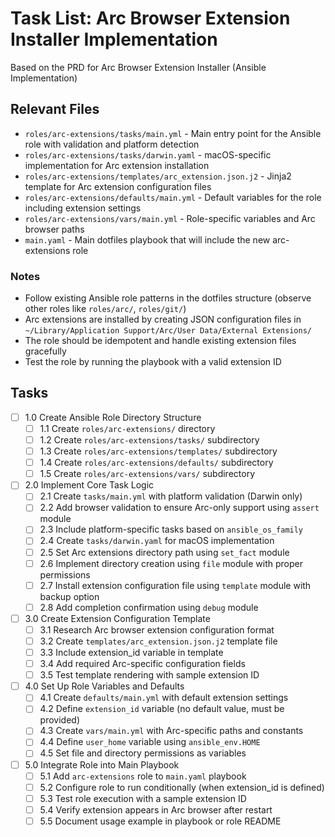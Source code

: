 # Task List: Arc Browser Extension Installer Implementation

Based on the PRD for Arc Browser Extension Installer (Ansible Implementation)

## Relevant Files

- `roles/arc-extensions/tasks/main.yml` - Main entry point for the Ansible role with validation and platform detection
- `roles/arc-extensions/tasks/darwin.yaml` - macOS-specific implementation for Arc extension installation
- `roles/arc-extensions/templates/arc_extension.json.j2` - Jinja2 template for Arc extension configuration files
- `roles/arc-extensions/defaults/main.yml` - Default variables for the role including extension settings
- `roles/arc-extensions/vars/main.yml` - Role-specific variables and Arc browser paths
- `main.yaml` - Main dotfiles playbook that will include the new arc-extensions role

### Notes

- Follow existing Ansible role patterns in the dotfiles structure (observe other roles like `roles/arc/`, `roles/git/`)
- Arc extensions are installed by creating JSON configuration files in `~/Library/Application Support/Arc/User Data/External Extensions/`
- The role should be idempotent and handle existing extension files gracefully
- Test the role by running the playbook with a valid extension ID

## Tasks

- [ ] 1.0 Create Ansible Role Directory Structure
  - [ ] 1.1 Create `roles/arc-extensions/` directory
  - [ ] 1.2 Create `roles/arc-extensions/tasks/` subdirectory
  - [ ] 1.3 Create `roles/arc-extensions/templates/` subdirectory
  - [ ] 1.4 Create `roles/arc-extensions/defaults/` subdirectory
  - [ ] 1.5 Create `roles/arc-extensions/vars/` subdirectory

- [ ] 2.0 Implement Core Task Logic
  - [ ] 2.1 Create `tasks/main.yml` with platform validation (Darwin only)
  - [ ] 2.2 Add browser validation to ensure Arc-only support using `assert` module
  - [ ] 2.3 Include platform-specific tasks based on `ansible_os_family`
  - [ ] 2.4 Create `tasks/darwin.yaml` for macOS implementation
  - [ ] 2.5 Set Arc extensions directory path using `set_fact` module
  - [ ] 2.6 Implement directory creation using `file` module with proper permissions
  - [ ] 2.7 Install extension configuration file using `template` module with backup option
  - [ ] 2.8 Add completion confirmation using `debug` module

- [ ] 3.0 Create Extension Configuration Template
  - [ ] 3.1 Research Arc browser extension configuration format
  - [ ] 3.2 Create `templates/arc_extension.json.j2` template file
  - [ ] 3.3 Include extension_id variable in template
  - [ ] 3.4 Add required Arc-specific configuration fields
  - [ ] 3.5 Test template rendering with sample extension ID

- [ ] 4.0 Set Up Role Variables and Defaults
  - [ ] 4.1 Create `defaults/main.yml` with default extension settings
  - [ ] 4.2 Define `extension_id` variable (no default value, must be provided)
  - [ ] 4.3 Create `vars/main.yml` with Arc-specific paths and constants
  - [ ] 4.4 Define `user_home` variable using `ansible_env.HOME`
  - [ ] 4.5 Set file and directory permissions as variables

- [ ] 5.0 Integrate Role into Main Playbook  
  - [ ] 5.1 Add `arc-extensions` role to `main.yaml` playbook
  - [ ] 5.2 Configure role to run conditionally (when extension_id is defined)
  - [ ] 5.3 Test role execution with a sample extension ID
  - [ ] 5.4 Verify extension appears in Arc browser after restart
  - [ ] 5.5 Document usage example in playbook or role README